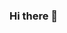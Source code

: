 ### Hi there 👋

<!--
**bzynpb/bzynpb** is a ✨ _special_ ✨ repository because its `README.md` (this file) appears on your GitHub profile.

[![Tanishka's github activity graph](https://activity-graph.herokuapp.com/graph?username=bzynpb&theme=github&count_private=true&area=true&hide_border=true)](https://activity-graph.herokuapp.com/graph?username=bzynpb&theme=github&count_private=true)
